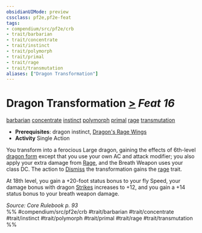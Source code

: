 ```yaml
---
obsidianUIMode: preview
cssclass: pf2e,pf2e-feat
tags:
- compendium/src/pf2e/crb
- trait/barbarian
- trait/concentrate
- trait/instinct
- trait/polymorph
- trait/primal
- trait/rage
- trait/transmutation
aliases: ["Dragon Transformation"]
---
```

# Dragon Transformation  [>](/rules/core-rulebook/chapter-9-playing-the-game.md#Actions "Single Action") *Feat 16*  
[barbarian](/rules/traits/barbarian.md)  [concentrate](/rules/traits/concentrate.md)  [instinct](/rules/traits/instinct.md)  [polymorph](/rules/traits/polymorph.md)  [primal](/rules/traits/primal.md)  [rage](/rules/traits/rage.md)  [transmutation](/rules/traits/transmutation.md)  

- **Prerequisites**: dragon instinct, [Dragon's Rage Wings](/compendium/feats/dragons-rage-wings.md)
- **Activity** Single Action

You transform into a ferocious Large dragon, gaining the effects of 6th-level [dragon form](/compendium/spells/dragon-form.md) except that you use your own AC and attack modifier; you also apply your extra damage from [Rage](/rules/actions/rage.md), and the Breath Weapon uses your class DC. The action to [Dismiss](/rules/actions/dismiss.md) the transformation gains the [rage](/rules/traits/rage.md) trait.

At 18th level, you gain a +20-foot status bonus to your fly Speed, your damage bonus with dragon [Strikes](/rules/actions/strike.md) increases to +12, and you gain a +14 status bonus to your breath weapon damage.

*Source: Core Rulebook p. 93*  
%% #compendium/src/pf2e/crb #trait/barbarian #trait/concentrate #trait/instinct #trait/polymorph #trait/primal #trait/rage #trait/transmutation %%